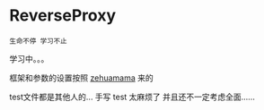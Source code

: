 # ReverseProxy

    生命不停 学习不止


学习中。。。

框架和参数的设置按照 [zehuamama](https://github.com/zehuamama/balancer/) 来的

test文件都是其他人的...  手写 test 太麻烦了  并且还不一定考虑全面......